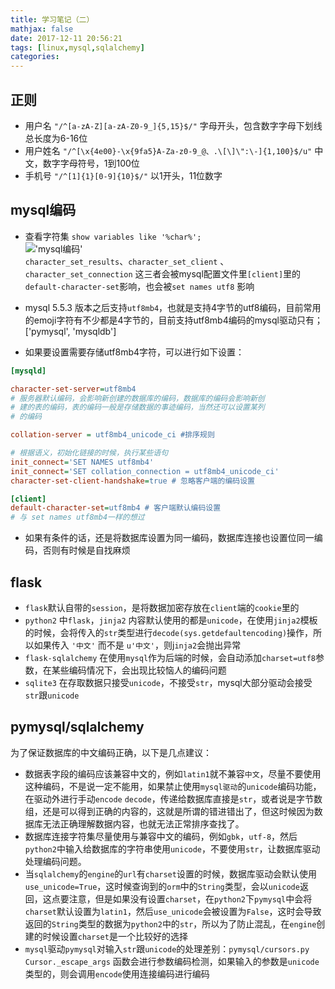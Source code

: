 ```yaml
---
title: 学习笔记（二）
mathjax: false
date: 2017-12-11 20:56:21
tags: [linux,mysql,sqlalchemy]
categories: 
---
```


## 正则

* 用户名 `"/^[a-zA-Z][a-zA-Z0-9_]{5,15}$/"` 字母开头，包含数字字母下划线 总长度为6-16位
* 用户姓名 `"/^[\x{4e00}-\x{9fa5}A-Za-z0-9_@、.\[\]\":\-]{1,100}$/u"` 中文，数字字母符号，1到100位
* 手机号 `"/^[1]{1}[0-9]{10}$/"` 以1开头，11位数字

<!-- more -->

## mysql编码

* 查看字符集 `show variables like '%char%';`   
!['mysql编码'](/image/mysql_bianma.png)    
`character_set_results`、`character_set_client` 、`character_set_connection` 这三者会被mysql配置文件里`[client]`里的`default-character-set`影响，也会被`set names utf8` 影响


* mysql 5.5.3 版本之后支持`utf8mb4`，也就是支持4字节的utf8编码，目前常用的emoji字符有不少都是4字节的，目前支持utf8mb4编码的mysql驱动只有；['pymysql', 'mysqldb']
* 如果要设置需要存储utf8mb4字符，可以进行如下设置：
```ini
[mysqld]

character-set-server=utf8mb4 
# 服务器默认编码，会影响新创建的数据库的编码，数据库的编码会影响新创
# 建的表的编码，表的编码一般是存储数据的事迹编码，当然还可以设置某列
# 的编码

collation-server = utf8mb4_unicode_ci #排序规则

# 根据语义，初始化链接的时候，执行某些语句
init_connect='SET NAMES utf8mb4' 
init_connect='SET collation_connection = utf8mb4_unicode_ci'
character-set-client-handshake=true # 忽略客户端的编码设置

[client]
default-character-set=utf8mb4 # 客户端默认编码设置
# 与 set names utf8mb4一样的想过
```
* 如果有条件的话，还是将数据库设置为同一编码，数据库连接也设置位同一编码，否则有时候是自找麻烦

## flask
* `flask`默认自带的`session`，是将数据加密存放在`client`端的`cookie`里的
* `python2` 中`flask`，`jinja2` 内容默认使用的都是`unicode`，在使用`jinja2`模板的时候，会将传入的`str`类型进行`decode(sys.getdefaultencoding)`操作，所以如果传入 `'中文'` 而不是 `u'中文'`，则j`inja2`会抛出异常
* `flask-sqlalchemy` 在使用`mysql`作为后端的时候，会自动添加`charset=utf8`参数，在某些编码情况下，会出现比较恼人的编码问题
*  `sqlite3` 在存取数据只接受`unicode`，不接受`str`，mysql大部分驱动会接受`str`跟`unicode`

## pymysql/sqlalchemy
为了保证数据库的中文编码正确，以下是几点建议：
* 数据表字段的编码应该兼容中文的，例如`latin1`就不兼容`中文`，尽量不要使用这种编码，不是说一定不能用，如果禁止使用`mysql驱动`的`unicode`编码功能，在驱动外进行手动`encode` `decode`，传递给数据库直接是`str`，或者说是字节数组，还是可以得到正确的内容的，这就是所谓的错进错出了，但这时候因为数据库无法正确理解数据内容，也就无法正常排序查找了。
* 数据库连接字符集尽量使用与兼容中文的编码，例如`gbk`，`utf-8`，然后`python2`中输入给数据库的字符串使用`unicode`，不要使用`str`，让数据库驱动处理编码问题。
* 当`sqlalchemy`的`engine`的`url`有`charset`设置的时候，数据库驱动会默认使用`use_unicode=True`，这时候查询到的`orm`中的`String`类型，会以`unicode`返回，这点要注意，但是如果没有设置`charset`，在`python2`下`pymysql`中会将`charset`默认设置为`latin1`，然后`use_unicode`会被设置为`False`，这时会导致返回的`String`类型的数据为`python2`中的`str`，所以为了防止混乱，在`engine`创建的时候设置`charset`是一个比较好的选择
* `mysql`驱动`pymysql`对输入`str`跟`unicode`的处理差别：`pymysql/cursors.py Cursor._escape_args` 函数会进行参数编码检测，如果输入的参数是`unicode`类型的，则会调用`encode`使用连接编码进行编码
